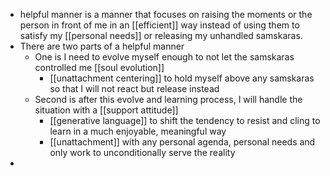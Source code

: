 - helpful manner is a manner that focuses on raising the moments or the person in front of me in an [[efficient]] way instead of using them to satisfy my [[personal needs]] or releasing my unhandled samskaras.
- There are two parts of a helpful manner
    - One is I need to evolve myself enough to not let the samskaras controlled me [[soul evolution]]
        - [[unattachment centering]] to hold myself above any samskaras so that I will not react but release instead
    - Second is after this evolve and learning process, I will handle the situation with a [[support attitude]]
        - [[generative language]] to shift the tendency to resist and cling to learn in a much enjoyable, meaningful way
        - [[unattachment]] with any personal agenda, personal needs and only work to unconditionally serve the reality
- 
